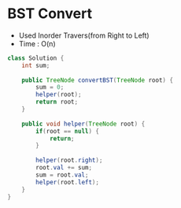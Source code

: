 # BST Convert

- Used Inorder Travers(from Right to Left)
- Time : O(n)

```java
class Solution {
    int sum;
    
    public TreeNode convertBST(TreeNode root) {
        sum = 0;
        helper(root);
        return root;
    }
    
    public void helper(TreeNode root) {
        if(root == null) {
            return;
        }
        
        helper(root.right);
        root.val += sum;
        sum = root.val;
        helper(root.left);
    }
}
```